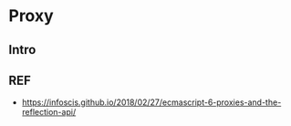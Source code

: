 # Proxy

## Intro


## 



## REF
- https://infoscis.github.io/2018/02/27/ecmascript-6-proxies-and-the-reflection-api/
